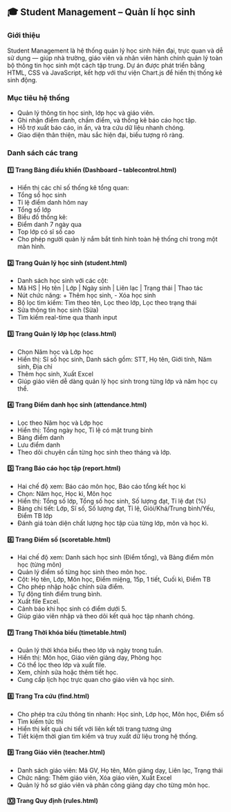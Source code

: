 ## 🎓 Student Management – Quản lí học sinh
### Giới thiệu
Student Management là hệ thống quản lý học sinh hiện đại, trực quan và dễ sử dụng — giúp nhà trường, giáo viên và nhân viên hành chính quản lý toàn bộ thông tin học sinh một cách tập trung.
Dự án được phát triển bằng HTML, CSS và JavaScript, kết hợp với thư viện Chart.js để hiển thị thống kê sinh động.

### Mục tiêu hệ thống
- Quản lý thông tin học sinh, lớp học và giáo viên.
- Ghi nhận điểm danh, chấm điểm, và thống kê báo cáo học tập.
- Hỗ trợ xuất báo cáo, in ấn, và tra cứu dữ liệu nhanh chóng.
- Giao diện thân thiện, màu sắc hiện đại, biểu tượng rõ ràng.

### Danh sách các trang
#### 1️⃣ Trang Bảng điều khiển (Dashboard – tablecontrol.html)
- Hiển thị các chỉ số thống kê tổng quan:
- Tổng số học sinh
- Tỉ lệ điểm danh hôm nay
- Tổng số lớp
- Biểu đồ thống kê:
- Điểm danh 7 ngày qua
- Top lớp có sĩ số cao
- Cho phép người quản lý nắm bắt tình hình toàn hệ thống chỉ trong một màn hình.

#### 2️⃣ Trang Quản lý học sinh (student.html)
- Danh sách học sinh với các cột:
- Mã HS | Họ tên | Lớp | Ngày sinh | Liên lạc | Trạng thái | Thao tác
- Nút chức năng: + Thêm học sinh, - Xóa học sinh
- Bộ lọc tìm kiếm: Tìm theo tên, Lọc theo lớp, Lọc theo trạng thái
- Sửa thông tin học sinh (Sửa)
- Tìm kiếm real-time qua thanh input

#### 3️⃣ Trang Quản lý lớp học (class.html)
- Chọn Năm học và Lớp học
- Hiển thị: Sĩ số học sinh, Danh sách gồm: STT, Họ tên, Giới tính, Năm sinh, Địa chỉ
- Thêm học sinh, Xuất Excel
- Giúp giáo viên dễ dàng quản lý học sinh trong từng lớp và năm học cụ thể.

#### 4️⃣ Trang Điểm danh học sinh (attendance.html)
- Lọc theo Năm học và Lớp học
- Hiển thị: Tổng ngày học, Tỉ lệ có mặt trung bình
- Bảng điểm danh
- Lưu điểm danh
- Theo dõi chuyên cần từng học sinh theo tháng và lớp.

#### 5️⃣ Trang Báo cáo học tập (report.html)
- Hai chế độ xem: Báo cáo môn học,  Báo cáo tổng kết học kì
- Chọn: Năm học, Học kì, Môn học
- Hiển thị: Tổng số lớp, Tổng số học sinh, Số lượng đạt, Tỉ lệ đạt (%)
- Bảng chi tiết: Lớp, Sĩ số, Số lượng đạt, Tỉ lệ, Giỏi/Khá/Trung bình/Yếu, Điểm TB lớp
-  Đánh giá toàn diện chất lượng học tập của từng lớp, môn và học kì.

#### 6️⃣ Trang Điểm số (scoretable.html)
- Hai chế độ xem: Danh sách học sinh (Điểm tổng), và Bảng điểm môn học (từng môn)
- Quản lý điểm số từng học sinh theo môn học.
- Cột: Họ tên, Lớp, Môn học, Điểm miệng, 15p, 1 tiết, Cuối kì, Điểm TB
- Cho phép nhập hoặc chỉnh sửa điểm.
- Tự động tính điểm trung bình.
- Xuất file Excel.
- Cảnh báo khi học sinh có điểm dưới 5.
- Giúp giáo viên nhập và theo dõi kết quả học tập nhanh chóng.

#### 7️⃣ Trang Thời khóa biểu (timetable.html)
- Quản lý thời khóa biểu theo lớp và ngày trong tuần.
- Hiển thị: Môn học, Giáo viên giảng dạy, Phòng học
- Có thể lọc theo lớp và xuất file.
- Xem, chỉnh sửa hoặc thêm tiết học.
- Cung cấp lịch học trực quan cho giáo viên và học sinh.

#### 8️⃣ Trang Tra cứu (find.html)
- Cho phép tra cứu thông tin nhanh: Học sinh, Lớp học, Môn học, Điểm số
- Tìm kiếm tức thì
- Hiển thị kết quả chi tiết với liên kết tới trang tương ứng 
- Tiết kiệm thời gian tìm kiếm và truy xuất dữ liệu trong hệ thống.

#### 9️⃣ Trang Giáo viên (teacher.html)
- Danh sách giáo viên: Mã GV, Họ tên, Môn giảng dạy, Liên lạc, Trạng thái
- Chức năng: Thêm giáo viên, Xóa giáo viên, Xuất Excel
- Quản lý hồ sơ giáo viên và phân công giảng dạy cho từng môn học.

#### 🔟 Trang Quy định (rules.html)
